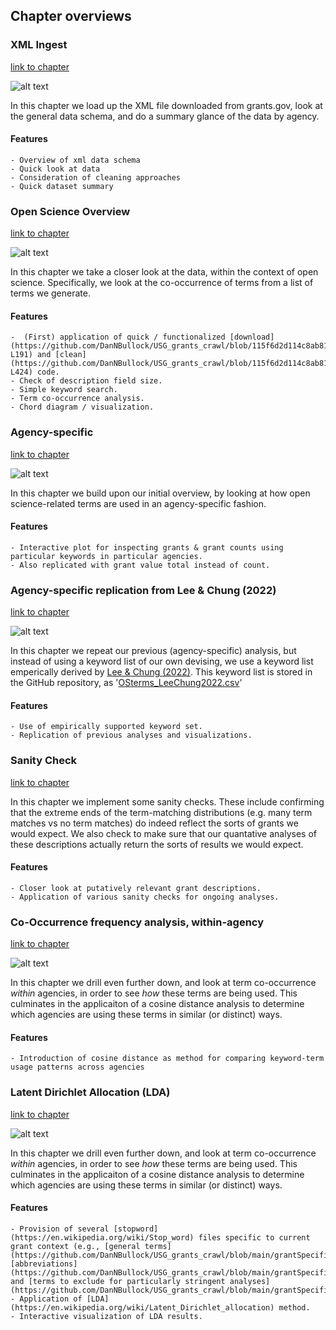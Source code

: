## Chapter overviews

### XML Ingest
[link to chapter](https://github.com/DanNBullock/USG_grants_crawl/blob/main/notebooks/GrantsDotGov_XML_ingest.ipynb)

![alt text](https://github.com/DanNBullock/USG_grants_crawl/blob/main/imgs/totalsTable.PNG?raw=true)

In this chapter we load up the XML file downloaded from grants.gov, look at the general data schema, and do a summary glance of the data by agency.

#### Features
    - Overview of xml data schema
    - Quick look at data
    - Consideration of cleaning approaches
    - Quick dataset summary

### Open Science Overview
[link to chapter](https://github.com/DanNBullock/USG_grants_crawl/blob/main/notebooks/GrantsDotGov_Open_Science_Overview.ipynb)

![alt text](https://github.com/DanNBullock/USG_grants_crawl/blob/main/imgs/textFrequency.png?raw=true)

In this chapter we take a closer look at the data, within the context of open science.  Specifically, we look at the co-occurrence of terms from a list of terms we generate.

#### Features
    -  (First) application of quick / functionalized [download](https://github.com/DanNBullock/USG_grants_crawl/blob/115f6d2d114c8ab81a0cdee6c107c2a64f220a51/src/grantsGov_utilities.py#L8-L191) and [clean](https://github.com/DanNBullock/USG_grants_crawl/blob/115f6d2d114c8ab81a0cdee6c107c2a64f220a51/src/grantsGov_utilities.py#L193-L424) code.
    - Check of description field size.
    - Simple keyword search.
    - Term co-occurrence analysis.
    - Chord diagram / visualization.

### Agency-specific
[link to chapter](https://github.com/DanNBullock/USG_grants_crawl/blob/main/notebooks/GrantsDotGov_Agency.ipynb)

![alt text](https://github.com/DanNBullock/USG_grants_crawl/blob/main/imgs/SBA_openness.PNG?raw=true)

In this chapter we build upon our initial overview, by looking at how open science-related terms are used in an agency-specific fashion.

#### Features
    - Interactive plot for inspecting grants & grant counts using particular keywords in particular agencies.
    - Also replicated with grant value total instead of count.

### Agency-specific replication from Lee & Chung (2022)
[link to chapter](https://github.com/DanNBullock/USG_grants_crawl/blob/main/notebooks/GrantsDotGov_Agency-Replication.ipynb)

![alt text](https://github.com/DanNBullock/USG_grants_crawl/blob/main/imgs/OS_keywords_LeeChung.png?raw=true)

In this chapter we repeat our previous (agency-specific) analysis, but instead of using a keyword list of our own devising, we use a keyword list emperically derived by [Lee & Chung (2022)](https://doi.org/10.47989/irpaper949).  This keyword list is stored in the GitHub repository, as '[OSterms_LeeChung2022.csv](https://github.com/DanNBullock/USG_grants_crawl/blob/main/OSterms_LeeChung2022.csv)'

#### Features
    - Use of empirically supported keyword set.
    - Replication of previous analyses and visualizations.

### Sanity Check
[link to chapter](https://github.com/DanNBullock/USG_grants_crawl/blob/main/notebooks/GrantsDotGov_SanityCheck.ipynb)

In this chapter we implement some sanity checks. These  include confirming that the extreme ends of the term-matching distributions (e.g. many term matches vs no term matches) do indeed reflect the sorts of grants we would expect. We also check to make sure that our quantative analyses of these descriptions actually return the sorts of results we would expect.

#### Features
    - Closer look at putatively relevant grant descriptions.
    - Application of various sanity checks for ongoing analyses.

### Co-Occurrence frequency analysis, within-agency
[link to chapter](https://github.com/DanNBullock/USG_grants_crawl/blob/main/notebooks/GrantsDotGov_Agency-Co-Occurrence.ipynb)

![alt text](https://github.com/DanNBullock/USG_grants_crawl/blob/main/imgs/agencyTermSimilarity.png?raw=true)

In this chapter we drill even further down, and look at term co-occurrence _within_ agencies, in order to see _how_ these terms are being used.  This culminates in the applicaiton of a cosine distance analysis to determine which agencies are using these terms in similar (or distinct) ways.

#### Features
    - Introduction of cosine distance as method for comparing keyword-term usage patterns across agencies

### Latent Dirichlet Allocation (LDA)
[link to chapter](https://github.com/DanNBullock/USG_grants_crawl/blob/main/notebooks/LDA.ipynb)

![alt text](https://github.com/DanNBullock/USG_grants_crawl/blob/main/imgs/Topic-One.PNG?raw=true)

In this chapter we drill even further down, and look at term co-occurrence _within_ agencies, in order to see _how_ these terms are being used.  This culminates in the applicaiton of a cosine distance analysis to determine which agencies are using these terms in similar (or distinct) ways.

#### Features
    - Provision of several [stopword](https://en.wikipedia.org/wiki/Stop_word) files specific to current grant context (e.g., [general terms](https://github.com/DanNBullock/USG_grants_crawl/blob/main/grantSpecificStopwords.txt), [abbreviations](https://github.com/DanNBullock/USG_grants_crawl/blob/main/grantSpecificStopwords_abbreviations.txt), and [terms to exclude for particularly stringent analyses](https://github.com/DanNBullock/USG_grants_crawl/blob/main/grantSpecificStopwords_aggressive.txt))
    - Application of [LDA](https://en.wikipedia.org/wiki/Latent_Dirichlet_allocation) method.
    - Interactive visualization of LDA results.